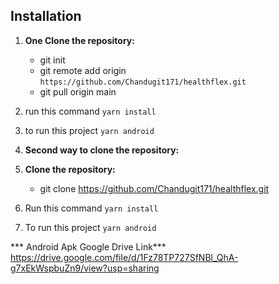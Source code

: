 
## Installation

1. **One Clone the repository:**
    - git init 
    - git remote add origin `https://github.com/Chandugit171/healthflex.git`
    - git pull origin main  
2. run this command `yarn install`
3. to run this project `yarn android`

1. **Second way to clone the repository:**

1. **Clone the repository:**
    - git clone https://github.com/Chandugit171/healthflex.git
2. Run this command `yarn install`
3. To run this project `yarn android`

*** Android Apk Google Drive Link***
https://drive.google.com/file/d/1Fz78TP727SfNBl_QhA-g7xEkWspbuZn9/view?usp=sharing
